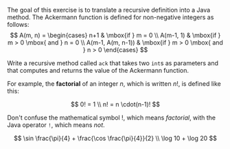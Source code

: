 The goal of this exercise is to translate a recursive definition into a Java method.
The Ackermann function is defined for non-negative integers as follows:
$$
A(m, n) = \begin{cases}
              n+1 & \mbox{if } m = 0 \\
              A(m-1, 1) & \mbox{if } m > 0 \mbox{ and } n = 0 \\
              A(m-1, A(m, n-1)) & \mbox{if } m > 0 \mbox{ and } n > 0
\end{cases}
$$

Write a recursive method called `ack` that takes two `int`s as parameters and that computes and returns the value of the Ackermann function.

For example, the **factorial** of an integer $n$, which is written $n!$, is defined like this:

$$
0! = 1 \\
n! = n \cdot(n-1)!
$$

Don't confuse the mathematical symbol $!$, which means *factorial*, with the Java operator `!`, which means *not*.

$$
\sin \frac{\pi}{4} + \frac{\cos \frac{\pi}{4}}{2} \\
\log 10 + \log 20
$$